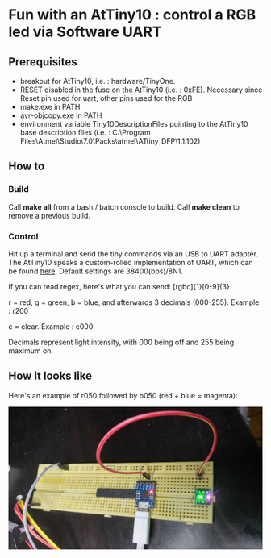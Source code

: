 # Fun with an AtTiny10 : control a RGB led via Software UART

## Prerequisites

- breakout for AtTiny10, i.e. : hardware/TinyOne.
- RESET disabled in the fuse on the AtTiny10 (i.e. : 0xFE). Necessary since Reset pin used for uart, other pins used for the RGB
- make.exe in PATH
- avr-objcopy.exe in PATH
- environment variable Tiny10DescriptionFiles pointing to the AtTiny10 
base description files (i.e. : C:\Program Files\Atmel\Studio\7.0\Packs\atmel\ATtiny_DFP\1.1.102)

## How to

### Build

Call **make all** from a bash / batch console to build. Call **make clean** to remove a previous build.

### Control

Hit up a terminal and send the tiny commands via an USB to UART adapter. The AtTiny10 speaks a custom-rolled implementation of UART, which can be found [here][1]. Default settings are 38400(bps)/8N1.

If you can read regex, here's what you can send: [rgbc]{1}[0-9]{3}.

r = red, g = green, b = blue, and afterwards 3 decimals (000-255). Example : r200 

c = clear. Example : c000

Decimals represent light intensity, with 000 being off and 255 being maximum on.

## How it looks like
Here's an example of r050 followed by b050 (red + blue = magenta):

![r050_b050][r050_b050]

[1]: https://github.com/mihaigalos/Drivers/tree/52bb31ab689eac574f0edddc15ebfab5033ef556/AVR/SoftwareUart
[r050_b050]:  https://github.com/mihaigalos/fun/blob/master/attiny10_rgb/photos/r050_b050.jpg